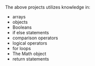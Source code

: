 The above projects utilizes knowledge in:
- arrays
- objects
- Booleans
- if else statements
- comparison operators
- logical operators
- for loops
- The Math object
- return statements